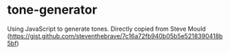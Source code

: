 # tone-generator
Using JavaScript to generate tones. Directly copied from Steve Mould (https://gist.github.com/steventhebrave/7c16a72fb940b05b5e5218390418b5bf)
